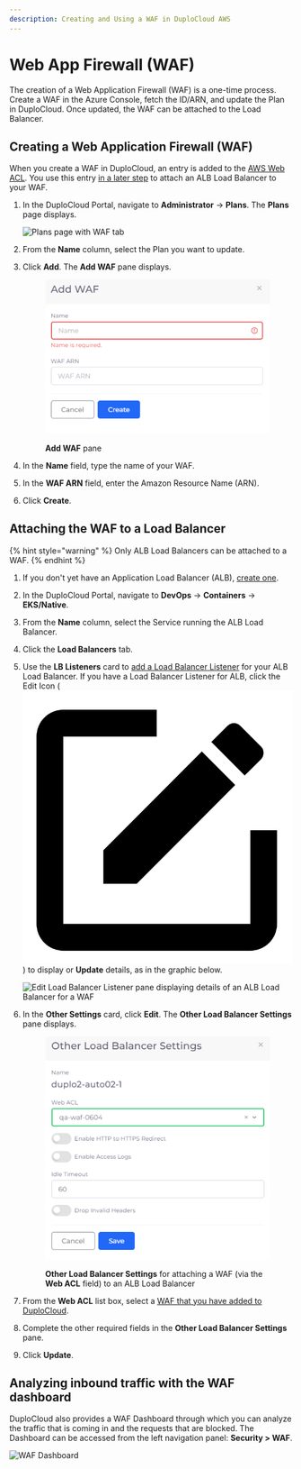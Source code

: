 ```yaml
---
description: Creating and Using a WAF in DuploCloud AWS
---
```


# Web App Firewall (WAF)

The creation of a Web Application Firewall (WAF) is a one-time process. Create a WAF in the Azure Console, fetch the ID/ARN, and update the Plan in DuploCloud. Once updated, the WAF can be attached to the Load Balancer.&#x20;

## Creating a Web Application Firewall (WAF)

When you create a WAF in DuploCloud, an entry is added to the [AWS Web ACL](https://docs.aws.amazon.com/waf/latest/developerguide/web-acl.html). You use this entry [in a later step](web-application-firewall-waf.md#attaching-the-waf-to-a-load-balancer) to attach an ALB Load Balancer to your WAF.

1.  In the DuploCloud Portal, navigate to **Administrator** -> **Plans**. The **Plans** page displays.

    ![Plans page with WAF tab](https://duplocloud.com/wp-content/uploads/2021/11/plan-waf.png)
2. From the **Name** column, select the Plan you want to update.
3.  Click **Add**. The **Add WAF** pane displays.

    <figure><img src="../../.gitbook/assets/Azure_WAF (1).png" alt=""><figcaption><p><strong>Add WAF</strong> pane</p></figcaption></figure>
4. In the **Name** field, type the name of your WAF.
5. In the **WAF ARN** field, enter the Amazon Resource Name (ARN).
6. Click **Create**.

## Attaching the WAF to a Load Balancer

{% hint style="warning" %}
Only ALB Load Balancers can be attached to a WAF.
{% endhint %}

1. If you don't yet have an Application Load Balancer (ALB), [create one](load-balancers.md#adding-a-load-balancer).
2. In the DuploCloud Portal, navigate to **DevOps** -> **Containers** -> **EKS/Native**.
3. From the **Name** column, select the Service running the ALB Load Balancer.
4. Click the **Load Balancers** tab.
5.  Use the **LB Listeners** card to [add a Load Balancer Listener](load-balancers.md#adding-a-load-balancer-listener) for your ALB Load Balancer. If you have a Load Balancer Listener for ALB, click the Edit Icon ( <img src="../../.gitbook/assets/image.png" alt="" data-size="line">) to display or **Update** details, as in the graphic below.

    ![Edit Load Balancer Listener pane displaying details of an ALB Load Balancer for a WAF](../../.gitbook/assets/AWS\_ALB\_LBL\_HTTP.png)
6.  In the **Other Settings** card, click **Edit**. The **Other Load Balancer Settings** pane displays.

    <figure><img src="../../.gitbook/assets/AWS_LB_WAF_Attach.png" alt=""><figcaption><p><strong>Other Load Balancer Settings</strong> for attaching a WAF (via the <strong>Web ACL</strong> field) to an ALB Load Balancer</p></figcaption></figure>
7. From the **Web ACL** list box, select a [WAF that you have added to DuploCloud](web-application-firewall-waf.md#creating-a-web-application-firewall-waf).&#x20;
8. Complete the other required fields in the **Other Load Balancer Settings** pane.
9. Click **Update**.

## Analyzing inbound traffic with the WAF dashboard <a href="#1-toc-title" id="1-toc-title"></a>

DuploCloud also provides a WAF Dashboard through which you can analyze the traffic that is coming in and the requests that are blocked. The Dashboard can be accessed from the left navigation panel: **Security > WAF**.

![WAF Dashboard](<../../.gitbook/assets/waf (1).png>)
